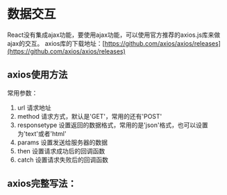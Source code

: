 # 数据交互

React没有集成ajax功能，要使用ajax功能，可以使用官方推荐的axios.js库来做ajax的交互。 axios库的下载地址：[https://github.com/axios/axios/releases](https://github.com/axios/axios/releases)

## axios使用方法

常用参数：

1. url 请求地址
2. method 请求方式，默认是'GET'，常用的还有'POST'
3. responsetype 设置返回的数据格式，常用的是'json'格式，也可以设置为'text'或者'html'
4. params 设置发送给服务器的数据
5. then 设置请求成功后的回调函数
6. catch 设置请求失败后的回调函数

## axios完整写法：

```
